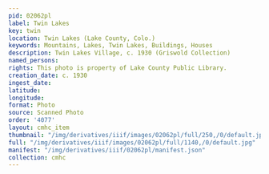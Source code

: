 ```yaml
---
pid: 02062pl
label: Twin Lakes
key: twin
location: Twin Lakes (Lake County, Colo.)
keywords: Mountains, Lakes, Twin Lakes, Buildings, Houses
description: Twin Lakes Village, c. 1930 (Griswold Collection)
named_persons: 
rights: This photo is property of Lake County Public Library.
creation_date: c. 1930
ingest_date: 
latitude: 
longitude: 
format: Photo
source: Scanned Photo
order: '4077'
layout: cmhc_item
thumbnail: "/img/derivatives/iiif/images/02062pl/full/250,/0/default.jpg"
full: "/img/derivatives/iiif/images/02062pl/full/1140,/0/default.jpg"
manifest: "/img/derivatives/iiif/02062pl/manifest.json"
collection: cmhc
---
```

